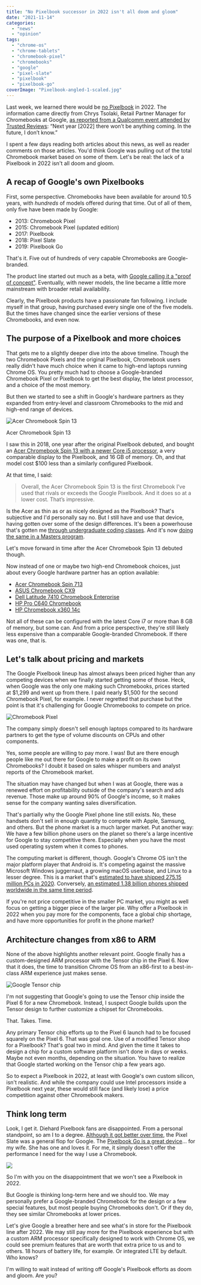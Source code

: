 ```yaml
---
title: "No Pixelbook successor in 2022 isn't all doom and gloom"
date: "2021-11-14"
categories: 
  - "news"
  - "opinion"
tags: 
  - "chrome-os"
  - "chrome-tablets"
  - "chromebook-pixel"
  - "chromebooks"
  - "google"
  - "pixel-slate"
  - "pixelbook"
  - "pixelbook-go"
coverImage: "Pixelbook-angled-1-scaled.jpg"
---
```


Last week, we learned there would be [no Pixelbook](https://www.aboutchromebooks.com/news/why-pixelbook-go-isnt-the-pixelbook-2-according-to-google/) in 2022. The information came directly from Chrys Tsolaki, Retail Partner Manager for Chromebooks at Google, [as reported from a Qualcomm event attended by Trusted Reviews](https://www.trustedreviews.com/news/google-confirms-it-wont-launch-a-new-pixelbook-in-2022-4178747): “Next year \[2022\] there won’t be anything coming. In the future, I don’t know.”

I spent a few days reading both articles about this news, as well as reader comments on those articles. You'd think Google was pulling out of the total Chromebook market based on some of them. Let's be real: the lack of a Pixelbook in 2022 isn't all doom and gloom.

## A recap of Google's own Pixelbooks

First, some perspective. Chromebooks have been available for around 10.5 years, with _hundreds_ of models offered during that time. Out of all of them, only five have been made by Google:

- 2013: Chromebook Pixel
- 2015: Chromebook Pixel (updated edition)
- 2017: Pixelbook
- 2018: Pixel Slate
- 2019: Pixelbook Go

That's it. Five out of hundreds of very capable Chromebooks are Google-branded.

The product line started out much as a beta, with [Google calling it a "proof of concept"](https://www.omgchrome.com/chromebook-pixel-2-teamwork-confirmed/). Eventually, with newer models, the line became a little more mainstream with broader retail availability.

Clearly, the Pixelbook products have a passionate fan following. I include myself in that group, having purchased every single one of the five models. But the times have changed since the earlier versions of these Chromebooks, and even now.

## The purpose of a Pixelbook and more choices

That gets me to a slightly deeper dive into the above timeline. Though the two Chromebook Pixels and the original Pixelbook, Chromebook users really didn't have much choice when it came to high-end laptops running Chrome OS. You pretty much had to choose a Google-branded Chromebook Pixel or Pixelbook to get the best display, the latest processor, and a choice of the most memory.

But then we started to see a shift in Google's hardware partners as they expanded from entry-level and classroom Chromebooks to the mid and high-end range of devices.

![Acer Chromebook Spin 13](images/144594-news-spin-13-image1-fznbjimgdl-scaled.jpg)

Acer Chromebook Spin 13

I saw this in 2018, one year after the original Pixelbook debuted, and bought an [Acer Chromebook Spin 13 with a newer Core i5 processor](https://www.aboutchromebooks.com/reviews/acer-chromebook-spin-13-review-vs-pixelbook/), a very comparable display to the Pixelbook, and 16 GB of memory. Oh, and that model cost $100 less than a similarly configured Pixelbook.

At that time, I said:

> Overall, the Acer Chromebook Spin 13 is the first Chromebook I’ve used that rivals or exceeds the Google Pixelbook. And it does so at a lower cost. That’s impressive.

Is the Acer as thin as or as nicely designed as the Pixelbook? That's subjective and I'd personally say no. But I still have and use that device, having gotten over some of the design differences. It's been a powerhouse that's gotten me [through undergraduate coding classes](https://www.aboutchromebooks.com/news/can-you-learn-to-code-in-a-college-computer-science-program-with-a-chromebook/). And it's now [doing the same in a Masters program](https://www.aboutchromebooks.com/news/linux-on-chromebooks-just-might-get-me-through-a-masters-in-computer-science/).

Let's move forward in time after the Acer Chromebook Spin 13 debuted though.

Now instead of one or maybe two high-end Chromebook choices, just about every Google hardware partner has an option available:

- [Acer Chromebook Spin 713](https://www.acer.com/ac/en/US/content/model/NX.AHAAA.001)
- [ASUS Chromebook CX9](https://www.asus.com/us/Laptops/For-Work/Chromebook/ASUS-Chromebook-CX9-CX9400-11th-Gen-Intel/)
- [Dell Latitude 7410 Chromebook Enterprise](https://www.dell.com/en-us/work/shop/2-in-1-laptops-tablets/latitude-7410-chromebook-enterprise-laptop-or-2in1/spd/latitude-14-7410-2-in-1-chrome-laptop/cto2lc741014us?redirectTo=SOC)
- [HP Pro C640 Chromebook](https://www.hp.com/us-en/shop/pdp/hp-pro-c640-chromebook-customizable-9wl20av-mb)
- [HP Chromebook x360 14c](https://www.hp.com/us-en/shop/pdp/hp-chromebook-x360-14c-cc0047nr)

Not all of these can be configured with the latest Core i7 or more than 8 GB of memory, but some can. And from a price perspective, they're still likely less expensive than a comparable Google-branded Chromebook. If there was one, that is.

## Let's talk about pricing and markets

The Google Pixelbook lineup has almost always been priced higher than any competing devices when we finally started getting some of those. Heck, when Google was the only one making such Chromebooks, prices started at $1,299 and went up from there. I paid nearly $1,500 for the second Chromebook Pixel, for example. I never regretted that purchase but the point is that it's challenging for Google Chromebooks to compete on price.

![Chromebook Pixel](images/Chromebook-Pixel-scaled.jpg)

The company simply doesn't sell enough laptops compared to its hardware partners to get the type of volume discounts on CPUs and other components.

Yes, some people are willing to pay more. I was! But are there enough people like me out there for Google to make a profit on its own Chromebooks? I doubt it based on sales whisper numbers and analyst reports of the Chromebook market.

The situation may have changed but when I was at Google, there was a renewed effort on profitability outside of the company's search and ads revenue. Those make up around 90% of Google's income, so it makes sense for the company wanting sales diversification.

That's partially why the Google Pixel phone line still exists. No, these handsets don't sell in enough quantity to compete with Apple, Samsung, and others. But the phone market is a much larger market. Put another way: We have a few billion phone users on the planet so there's a large incentive for Google to stay competitive there. Especially when you have the most used operating system when it comes to phones.

The computing market is different, though. Google's Chrome OS isn't the major platform player that Android is. It's competing against the massive Microsoft Windows juggernaut, a growing macOS userbase, and Linux to a lesser degree. This is a market that's [estimated to have shipped 275.15 million PCs in 2020](https://www.statista.com/statistics/273495/global-shipments-of-personal-computers-since-2006/#:~:text=In%202020%2C%20approximately%20275.15%20million,home%20during%20the%20coronavirus%20pandemic.). Conversely, [an estimated 1.38 billion phones shipped worldwide in the same time period](https://www.statista.com/statistics/263437/global-smartphone-sales-to-end-users-since-2007/#:~:text=In%202020%2C%20smartphone%20vendors%20sold,end%20users%20were%20Apple%20smartphones.).

If you're not price competitive in the smaller PC market, you might as well focus on getting a bigger piece of the larger pie. Why offer a Pixelbook in 2022 when you pay more for the components, face a global chip shortage, and have more opportunities for profit in the phone market?

## Architecture changes from x86 to ARM

None of the above highlights another relevant point. Google finally has a custom-designed ARM processor with the Tensor chip in the Pixel 6. Now that it does, the time to transition Chrome OS from an x86-first to a best-in-class ARM experience just makes sense.

![Google Tensor chip](images/google-tensor-1024x512.jpg)

I'm not suggesting that Google's going to use the Tensor chip inside the Pixel 6 for a new Chromebook. Instead, I suspect Google builds upon the Tensor design to further customize a chipset for Chromebooks.

That. Takes. Time.

Any primary Tensor chip efforts up to the Pixel 6 launch had to be focused squarely on the Pixel 6. That was goal one. Use of a modified Tensor shop for a Pixelbook? That's goal two in mind. And given the time it takes to design a chip for a custom software platform isn't done in days or weeks. Maybe not even months, depending on the situation. You have to realize that Google started working on the Tensor chip a few years ago.

So to expect a Pixelbook in 2022, at least with Google's own custom silicon, isn't realistic. And while the company could use Intel processors inside a Pixelbook next year, these would still face (and likely lose) a price competition against other Chromebook makers.

## Think long term

Look, I get it. Diehard Pixelbook fans are disappointed. From a personal standpoint, so am I to a degree. [Although it got better over time](https://www.aboutchromebooks.com/news/with-chrome-os-improvements-and-a-200-discount-the-pixel-slate-is-worth-a-second-look/), the Pixel Slate was a general flop for Google. The [Pixelbook Go is a great device](https://www.aboutchromebooks.com/news/pixelbook-go-review-2020/)... for my wife. She has one and loves it. For me, it simply doesn't offer the performance I need for the way I use a Chromebook.

![](images/pixelbook-go-hero-scaled-scaled.jpg)

So I'm with you on the disappointment that we won't see a Pixelbook in 2022.

But Google is thinking long-term here and we should too. We may personally prefer a Google-branded Chromebook for the design or a few special features, but most people buying Chromebooks don't. Or if they do, they see similar Chromebooks at lower prices.

Let's give Google a breather here and see what's in store for the Pixelbook line after 2022. We may still pay more for the Pixelbook experience but with a custom ARM processor specifically designed to work with Chrome OS, we could see premium features that are worth that extra price to us and to others. 18 hours of battery life, for example. Or integrated LTE by default. Who knows?

I'm willing to wait instead of writing off Google's Pixelbook efforts as doom and gloom. Are you?
